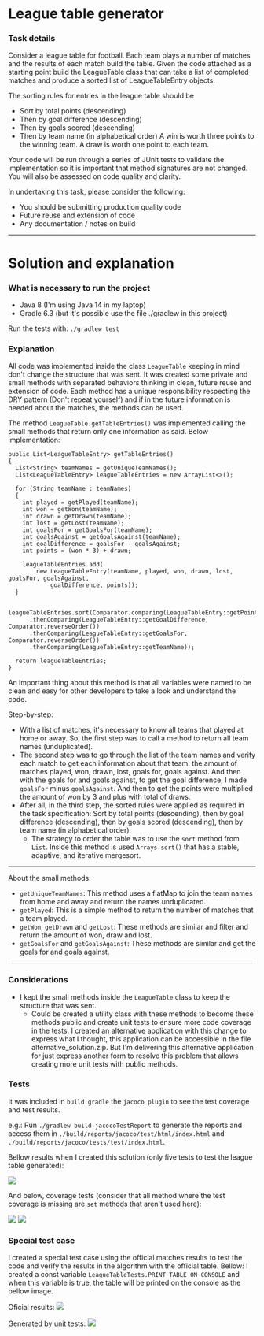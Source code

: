 # League table generator

### Task details

Consider a league table for football. Each team plays a number of matches and the results
of each match build the table. Given the code attached as a starting point build
the LeagueTable class that can take a list of completed matches and produce a sorted 
list of LeagueTableEntry objects.

The sorting rules for entries in the league table should be
* Sort by total points (descending)
* Then by goal difference (descending)
* Then by goals scored (descending)
* Then by team name (in alphabetical order)
A win is worth three points to the winning team. A draw is worth one point to each team.

Your code will be run through a series of JUnit tests to validate the implementation so it is important 
that method signatures are not changed. You will also be assessed on code quality and clarity.

In undertaking this task, please consider the following:
* You should be submitting production quality code
* Future reuse and extension of code
* Any documentation / notes on build

---
# Solution and explanation

### What is necessary to run the project

- Java 8 (I'm using Java 14 in my laptop)
- Gradle 6.3 (but it's possible use the file ./gradlew in this project)

Run the tests with: `./gradlew test`

### Explanation

All code was implemented inside the class `LeagueTable` keeping in mind don't change the structure that was sent.
It was created some private and small methods with separated behaviors thinking in clean, future reuse and extension of code.
Each method has a unique responsibility respecting the DRY pattern (Don't repeat yourself) and if in the future information is needed about the matches, the methods can be used.

The method `LeagueTable.getTableEntries()` was implemented calling the small methods that return only one information as said. Below implementation:

```
public List<LeagueTableEntry> getTableEntries()
{
  List<String> teamNames = getUniqueTeamNames();
  List<LeagueTableEntry> leagueTableEntries = new ArrayList<>();

  for (String teamName : teamNames)
  {
    int played = getPlayed(teamName);
    int won = getWon(teamName);
    int drawn = getDrawn(teamName);
    int lost = getLost(teamName);
    int goalsFor = getGoalsFor(teamName);
    int goalsAgainst = getGoalsAgainst(teamName);
    int goalDifference = goalsFor - goalsAgainst;
    int points = (won * 3) + drawn;

    leagueTableEntries.add(
        new LeagueTableEntry(teamName, played, won, drawn, lost, goalsFor, goalsAgainst,
            goalDifference, points));
  }

  leagueTableEntries.sort(Comparator.comparing(LeagueTableEntry::getPoints).reversed()
      .thenComparing(LeagueTableEntry::getGoalDifference, Comparator.reverseOrder())
      .thenComparing(LeagueTableEntry::getGoalsFor, Comparator.reverseOrder())
      .thenComparing(LeagueTableEntry::getTeamName));

  return leagueTableEntries;
}
```
An important thing about this method is that all variables were named to be clean and easy for other developers to take a look and understand the code.

Step-by-step:
   * With a list of matches, it's necessary to know all teams that played at home or away. So, the first step was to call a method to return all team names (unduplicated).
   * The second step was to go through the list of the team names and verify each match to get each information about that team: the amount of matches played, won, drawn, lost, goals for, goals against. And then with the goals for and goals against, to get the goal difference, I made `goalsFor` minus `goalsAgainst`. And then to get the points were multiplied the amount of won by 3 and plus with total of draws.
   * After all, in the third step, the sorted rules were applied as required in the task specification: Sort by total points (descending), then by goal difference (descending), then by goals scored (descending), then by team name (in alphabetical order).
      * The strategy to order the table was to use the `sort` method from `List`. Inside this method is used `Arrays.sort()` that has a stable, adaptive, and iterative mergesort.

---
About the small methods: 

* `getUniqueTeamNames`: This method uses a flatMap to join the team names from home and away and return the names unduplicated.
* `getPlayed`: This is a simple method to return the number of matches that a team played.
* `getWon`, `getDrawn` and `getLost`: These methods are similar and filter and return the amount of won, draw and lost.
* `getGoalsFor` and `getGoalsAgainst`: These methods are similar and get the goals for and goals against.

---
### Considerations

* I kept the small methods inside the `LeagueTable` class to keep the structure that was sent. 
   * Could be created a utility class with these methods to become these methods public and create unit tests to ensure more code coverage in the tests. I created an alternative application with this change to express what I thought, this application can be accessible in the file alternative_solution.zip. But I'm delivering this alternative application for just express another form to resolve this problem that allows creating more unit tests with public methods.
   
### Tests

It was included in `build.gradle` the `jacoco plugin` to see the test coverage and test results.

e.g.: Run `./gradlew build jacocoTestReport` to generate the reports and access them in `./build/reports/jacoco/test/html/index.html` and `./build/reports/jacoco/tests/test/index.html`.

Bellow results when I created this solution (only five tests to test the league table generated):

<img src="./images/tests_results.png">

And below, coverage tests (consider that all method where the test coverage is missing are `set` methods that aren't used here):

<img src="./images/coverage_1.png">
<img src="./images/coverage_2.png">

### Special test case

I created a special test case using the official matches results to test the code and verify the results in the algorithm with the official table. Bellow:
I created a const variable `LeagueTableTests.PRINT_TABLE_ON_CONSOLE` and when this variable is true, the table will be printed on the console as the bellow image.

Oficial results:
<img src="./images/official_premier_league_table.png">

Generated by unit tests:
<img src="./images/premier_league_table_test.png">
